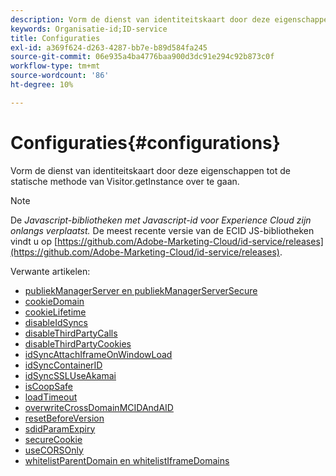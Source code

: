 ```yaml
---
description: Vorm de dienst van identiteitskaart door deze eigenschappen tot de statische methode van Visitor.getInstance over te gaan.
keywords: Organisatie-id;ID-service
title: Configuraties
exl-id: a369f624-d263-4287-bb7e-b89d584fa245
source-git-commit: 06e935a4ba4776baa900d3dc91e294c92b873c0f
workflow-type: tm+mt
source-wordcount: '86'
ht-degree: 10%

---
```


# Configuraties{#configurations}

Vorm de dienst van identiteitskaart door deze eigenschappen tot de statische methode van Visitor.getInstance over te gaan.

>[!NOTE]
>
>De *Javascript-bibliotheken met Javascript-id voor Experience Cloud zijn onlangs verplaatst.* De meest recente versie van de ECID JS-bibliotheken vindt u op [https://github.com/Adobe-Marketing-Cloud/id-service/releases](https://github.com/Adobe-Marketing-Cloud/id-service/releases).

Verwante artikelen:

+ [publiekManagerServer en publiekManagerServerSecure](subdomain-config.md)
+ [cookieDomain](cookiedomain.md)
+ [cookieLifetime](cookielifetime.md)
+ [disableIdSyncs](disableidsync.md)
+ [disableThirdPartyCalls](disablethirdpartycalls.md)
+ [disableThirdPartyCookies](disable-cookies.md)
+ [idSyncAttachIframeOnWindowLoad](idsyncattachiframeonwindowload.md)
+ [idSyncContainerID](idsyncontainerid.md)
+ [idSyncSSLUseAkamai](idsyncssluseakamai.md)
+ [isCoopSafe](coopsafe.md)
+ [loadTimeout](loadtimeout.md)
+ [overwriteCrossDomainMCIDAndAID](overwrite-visitor-id.md)
+ [resetBeforeVersion](resetbeforeversion.md)
+ [sdidParamExpiry](sdidparamexpiry.md)
+ [secureCookie](securecookie.md)
+ [useCORSOnly](use-cors-only.md)
+ [whitelistParentDomain en whitelistIframeDomains](whitelistdomain.md)
